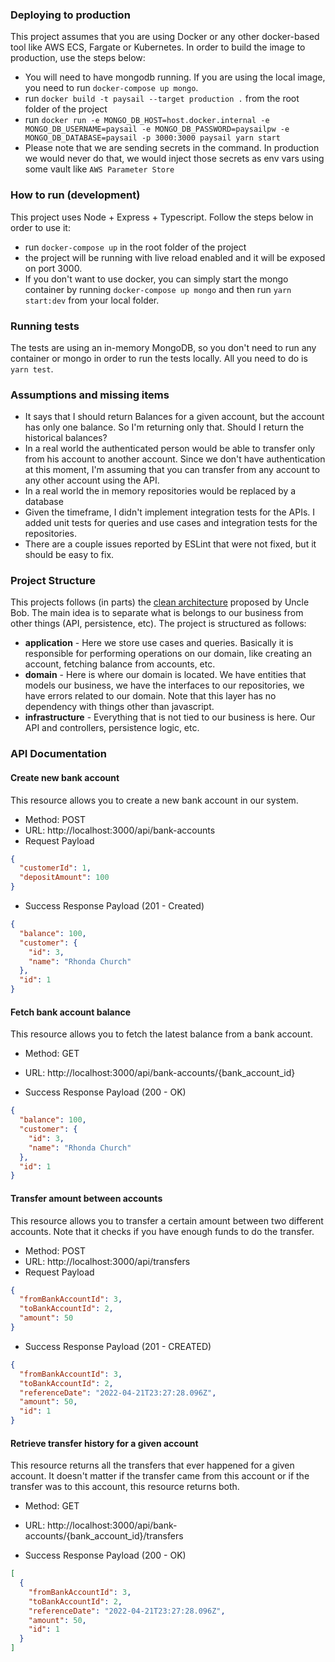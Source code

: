 ### Deploying to production
This project assumes that you are using Docker or any other docker-based tool like AWS ECS, Fargate or Kubernetes.
In order to build the image to production, use the steps below:
- You will need to have mongodb running. If you are using the local image, you need to run `docker-compose up mongo`.
- run `docker build -t paysail --target production .` from the root folder of the project
- run `docker run -e MONGO_DB_HOST=host.docker.internal -e MONGO_DB_USERNAME=paysail -e MONGO_DB_PASSWORD=paysailpw -e MONGO_DB_DATABASE=paysail -p 3000:3000 paysail yarn start`
- Please note that we are sending secrets in the command. In production we would never do that, we would inject those secrets as env vars using some vault like `AWS Parameter Store`

### How to run (development)
This project uses Node + Express + Typescript. Follow the steps below in order to use it:
- run `docker-compose up` in the root folder of the project
- the project will be running with live reload enabled and it will be exposed on port 3000.
- If you don't want to use docker, you can simply start the mongo container by running `docker-compose up mongo` and then run `yarn start:dev` from your local folder.

### Running tests
The tests are using an in-memory MongoDB, so you don't need to run any container or mongo in order to run the tests locally. All you need to do is `yarn test`.


### Assumptions and missing items
- It says that I should return Balances for a given account, but the account has only one balance. So I'm returning only that. Should I return the historical balances?
- In a real world the authenticated person would be able to transfer only from his account to another account. Since we don't have authentication at this moment, I'm assuming that you can transfer from any account to any other account using the API.
- In a real world the in memory repositories would be replaced by a database
- Given the timeframe, I didn't implement integration tests for the APIs. I added unit tests for queries and use cases and integration tests for the repositories.
- There are a couple issues reported by ESLint that were not fixed, but it should be easy to fix.


### Project Structure
This projects follows (in parts) the [clean architecture](https://blog.cleancoder.com/uncle-bob/2012/08/13/the-clean-architecture.html) proposed by Uncle Bob.
The main idea is to separate what is belongs to our business from other things (API, persistence, etc). The project is structured as follows:
- **application** - Here we store use cases and queries. Basically it is responsible for performing operations on our domain, like creating an account, fetching balance from accounts, etc.
- **domain** - Here is where our domain is located. We have entities that models our business, we have the interfaces to our repositories, we have errors related to our domain. Note that this layer has no dependency with things other than javascript.
- **infrastructure** - Everything that is not tied to our business is here. Our API and controllers, persistence logic, etc.

### API Documentation

#### Create new bank account

This resource allows you to create a new bank account in our system.
- Method: POST
- URL: http://localhost:3000/api/bank-accounts
- Request Payload
```json
{
  "customerId": 1,
  "depositAmount": 100
}
```
- Success Response Payload (201 - Created)
```json
{
  "balance": 100,
  "customer": {
    "id": 3,
    "name": "Rhonda Church"
  },
  "id": 1
}
```

#### Fetch bank account balance
This resource allows you to fetch the latest balance from a bank account.
- Method: GET
- URL: http://localhost:3000/api/bank-accounts/{bank_account_id}

- Success Response Payload (200 - OK)
```json
{
  "balance": 100,
  "customer": {
    "id": 3,
    "name": "Rhonda Church"
  },
  "id": 1
}
```

#### Transfer amount between accounts
This resource allows you to transfer a certain amount between two different accounts. Note that it checks if you have enough funds to do the transfer. 
- Method: POST
- URL: http://localhost:3000/api/transfers
- Request Payload
```json
{
  "fromBankAccountId": 3,
  "toBankAccountId": 2,
  "amount": 50
}
```

- Success Response Payload (201 - CREATED)
```json
{
  "fromBankAccountId": 3,
  "toBankAccountId": 2,
  "referenceDate": "2022-04-21T23:27:28.096Z",
  "amount": 50,
  "id": 1
}
```

#### Retrieve transfer history for a given account
This resource returns all the transfers that ever happened for a given account. It doesn't matter if the transfer came from this account or if the transfer was to this account, this resource returns both.

- Method: GET
- URL: http://localhost:3000/api/bank-accounts/{bank_account_id}/transfers

- Success Response Payload (200 - OK)
```json
[
  {
    "fromBankAccountId": 3,
    "toBankAccountId": 2,
    "referenceDate": "2022-04-21T23:27:28.096Z",
    "amount": 50,
    "id": 1
  }
]
```